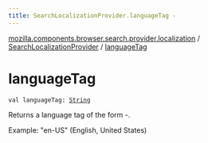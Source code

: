 ```yaml
---
title: SearchLocalizationProvider.languageTag - 
---
```


[mozilla.components.browser.search.provider.localization](../index.html) / [SearchLocalizationProvider](index.html) / [languageTag](./language-tag.html)

# languageTag

`val languageTag: `[`String`](https://kotlinlang.org/api/latest/jvm/stdlib/kotlin/-string/index.html)

Returns a language tag of the form -.

Example: "en-US" (English, United States)

